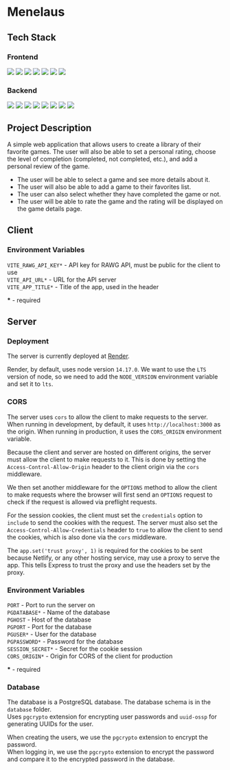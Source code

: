 # Menelaus

## Tech Stack

### Frontend

<div width="100%">
  <img src="https://img.shields.io/badge/Vite-646CFF.svg?style=for-the-badge&logo=Vite&logoColor=white" />
  <img src="https://img.shields.io/badge/TypeScript-3178C6.svg?style=for-the-badge&logo=TypeScript&logoColor=white" />
  <img src="https://img.shields.io/badge/Preact-673AB8.svg?style=for-the-badge&logo=Preact&logoColor=white" />
  <img src="https://img.shields.io/badge/React%20Router-CA4245.svg?style=for-the-badge&logo=React-Router&logoColor=white" />
  <img src="https://img.shields.io/badge/Tailwind%20CSS-06B6D4.svg?style=for-the-badge&logo=Tailwind-CSS&logoColor=white" />
  <img src="https://img.shields.io/badge/Netlify-00C7B7.svg?style=for-the-badge&logo=Netlify&logoColor=white" />
  <img src="https://img.shields.io/badge/CircleCI-343434.svg?style=for-the-badge&logo=CircleCI&logoColor=white" />
</div>

### Backend

<div width="100%">
  <img src="https://img.shields.io/badge/node.js-6DA55F?style=for-the-badge&logo=node.js&logoColor=white" />
  <img src="https://img.shields.io/badge/express.js-%23404d59.svg?style=for-the-badge&logo=express&logoColor=%2361DAFB" />
  <img src="https://img.shields.io/badge/TypeScript-3178C6.svg?style=for-the-badge&logo=TypeScript&logoColor=white" />
  <img src="https://img.shields.io/badge/postgres-%23316192.svg?style=for-the-badge&logo=postgresql&logoColor=white" />
  <img src="https://img.shields.io/badge/webpack-%238DD6F9.svg?style=for-the-badge&logo=webpack&logoColor=black" />
  <img src="https://img.shields.io/badge/esbuild-FFCF00.svg?style=for-the-badge&logo=esbuild&logoColor=black" />
  <img src="https://img.shields.io/badge/CircleCI-343434.svg?style=for-the-badge&logo=CircleCI&logoColor=white" />
  <img src="https://img.shields.io/badge/Render-46E3B7.svg?style=for-the-badge&logo=Render&logoColor=white" />
</div>

## Project Description

A simple web application that allows users to create a library of their
favorite games. The user will also be able to set a personal rating, choose the level
of completion (completed, not completed, etc.), and add a personal review of the game.

- The user will be able to select a game and see more details about it. 
- The user will also be able to add a game to their favorites list. 
- The user can also select whether they have completed the game or not.
- The user will be able to rate the game and the rating will be displayed 
  on the game details page.

## **Client**

### **Environment Variables**

`VITE_RAWG_API_KEY*` - API key for RAWG API, must be public for the client to use\
`VITE_API_URL*` - URL for the API server\
`VITE_APP_TITLE*` - Title of the app, used in the header

**\*** - required

## **Server**

### **Deployment**

The server is currently deployed at [Render](https://render.com/).

Render, by default, uses node version `14.17.0`. We want to use the `LTS` version of node,
so we need to add the `NODE_VERSION` environment variable and set it to `lts`.

### **CORS**

The server uses `cors` to allow the client to make requests to the server. When running in development,
by default, it uses `http://localhost:3000` as the origin. When running in production, it uses the
`CORS_ORIGIN` environment variable.

Because the client and server are hosted on different origins, the server must allow the client to
make requests to it. This is done by setting the `Access-Control-Allow-Origin` header to the client
origin via the `cors` middleware.

We then set another middleware for the `OPTIONS` method to allow the client to make requests where the
browser will first send an `OPTIONS` request to check if the request is allowed via preflight requests.

For the session cookies, the client must set the `credentials` option to `include` to send the cookies
with the request. The server must also set the `Access-Control-Allow-Credentials` header to `true` to
allow the client to send the cookies, which is also done via the `cors` middleware.

The `app.set('trust proxy', 1)` is required for the cookies to be sent because Netlify, or any other
hosting service, may use a proxy to serve the app. This tells Express to trust the proxy and use the
headers set by the proxy.

### **Environment Variables**

`PORT` - Port to run the server on\
`PGDATABASE*` - Name of the database\
`PGHOST` - Host of the database\
`PGPORT` - Port for the database\
`PGUSER*` - User for the database\
`PGPASSWORD*` - Password for the database\
`SESSION_SECRET*` - Secret for the cookie session\
`CORS_ORIGIN*` - Origin for CORS of the client for production

**\*** - required

### **Database**

The database is a PostgreSQL database. The database schema is in the `database` folder.\
Uses `pgcrypto` extension for encrypting user passwords and `uuid-ossp` for generating
UUIDs for the user.

When creating the users, we use the `pgcrypto` extension to encrypt the password.\
When logging in, we use the `pgcrypto` extension to encrypt the password and compare it
to the encrypted password in the database.

